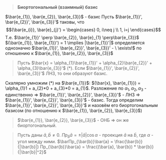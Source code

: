 
> **Биортогональный (взаимный) базис**

$\bar{e_{1}}, \bar{e_{2}}, \bar{e_{3}}$ - базис
Пусть $\bar{e_{1}}', \bar{e_{2}}', \bar{e_{3}}'$ таковы, что $$(\bar{e_{i}}, \bar{e}_{j}') = \begin{cases}
0, i\neq j  \\
1, i=j
\end{cases}$$
Т.е. $\bar{e_{1}}' \perp \bar{e_{2}}, \bar{e}_{1} \perp\bar{e_{3}}$
$(\bar{e_{1}}, \bar{e_{1}}') = 1 \implies |\bar{e_{1}}'|$ определяется однозначно
$\bar{e_{1}}', \bar{e_{2}}', \bar{e_{3}}' - \ \exists!$ по отношению к $\bar{e_{1}}, \bar{e_{2}}, \bar{e_{3}}$

>Пусть $\bar{x} = \alpha_{1}\bar{e_{1}}' + \alpha_{2}\bar{e_{2}}' + \alpha_{3}\bar{e_{3}}'$ (\*). Если $\bar{e_{1}}', \bar{e_{2}}', \bar{e_{3}}'$ ЛНЗ, то они образуют базис.

Скалярно умножим (\*) на $\bar{e_{1}}$: $(\bar{x}, \bar{e_{1}}) = \alpha_{1}1 + a_{2}*0 + a_{3}*0 = a_{1}$. Разложение по $\alpha_{1},\alpha_{2}, \alpha_{3}$ - единственно => $\bar{e_{1}}', \bar{e_{2}}', \bar{e_{3}}'$ - ЛНЗ => $\bar{e_{1}}', \bar{e_{2}}', \bar{e_{3}}'$ - базис. Тогда определим $\bar{e_{1}}', \bar{e_{2}}', \bar{e_{3}}'$ и назовём его биортогональным базисом (по отношению к $\bar{e_{1}}, \bar{e_{2}}, \bar{e_{3}}$) 

>$\bar{e_{1}}, \bar{e_{2}}, \bar{e_{3}}$ - ОНБ => он же биортогональный.

> Пусть даны $\bar{a}, \bar{b} \neq 0$. $Пр_{\bar{b}}\bar{a} = \pm|\bar{a}|\cos \alpha$ - проекция $\bar{a}$ на $\bar{b}$, где $\alpha$ - угол между ними. $\barПр_{\bar{b}}\bar{a} = \frac{\bar{b}}{|\bar{b}|} Пр_{\bar{b}}\bar{a} = \frac{(\bar{a}, \bar{b}) * \bar{b}}{|\bar{b}|^2}$ 